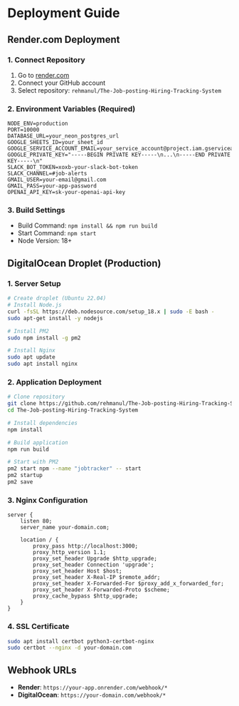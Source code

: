 # Deployment Guide

## Render.com Deployment

### 1. Connect Repository
1. Go to [render.com](https://render.com)
2. Connect your GitHub account
3. Select repository: `rehmanul/The-Job-posting-Hiring-Tracking-System`

### 2. Environment Variables (Required)
```env
NODE_ENV=production
PORT=10000
DATABASE_URL=your_neon_postgres_url
GOOGLE_SHEETS_ID=your_sheet_id
GOOGLE_SERVICE_ACCOUNT_EMAIL=your_service_account@project.iam.gserviceaccount.com
GOOGLE_PRIVATE_KEY="-----BEGIN PRIVATE KEY-----\n...\n-----END PRIVATE KEY-----\n"
SLACK_BOT_TOKEN=xoxb-your-slack-bot-token
SLACK_CHANNEL=#job-alerts
GMAIL_USER=your-email@gmail.com
GMAIL_PASS=your-app-password
OPENAI_API_KEY=sk-your-openai-api-key
```

### 3. Build Settings
- Build Command: `npm install && npm run build`
- Start Command: `npm start`
- Node Version: 18+

## DigitalOcean Droplet (Production)

### 1. Server Setup
```bash
# Create droplet (Ubuntu 22.04)
# Install Node.js
curl -fsSL https://deb.nodesource.com/setup_18.x | sudo -E bash -
sudo apt-get install -y nodejs

# Install PM2
sudo npm install -g pm2

# Install Nginx
sudo apt update
sudo apt install nginx
```

### 2. Application Deployment
```bash
# Clone repository
git clone https://github.com/rehmanul/The-Job-posting-Hiring-Tracking-System.git
cd The-Job-posting-Hiring-Tracking-System

# Install dependencies
npm install

# Build application
npm run build

# Start with PM2
pm2 start npm --name "jobtracker" -- start
pm2 startup
pm2 save
```

### 3. Nginx Configuration
```nginx
server {
    listen 80;
    server_name your-domain.com;

    location / {
        proxy_pass http://localhost:3000;
        proxy_http_version 1.1;
        proxy_set_header Upgrade $http_upgrade;
        proxy_set_header Connection 'upgrade';
        proxy_set_header Host $host;
        proxy_set_header X-Real-IP $remote_addr;
        proxy_set_header X-Forwarded-For $proxy_add_x_forwarded_for;
        proxy_set_header X-Forwarded-Proto $scheme;
        proxy_cache_bypass $http_upgrade;
    }
}
```

### 4. SSL Certificate
```bash
sudo apt install certbot python3-certbot-nginx
sudo certbot --nginx -d your-domain.com
```

## Webhook URLs
- **Render**: `https://your-app.onrender.com/webhook/*`
- **DigitalOcean**: `https://your-domain.com/webhook/*`